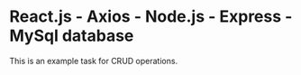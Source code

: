 # React.js - Axios - Node.js - Express - MySql database
This is an example task for CRUD operations.
